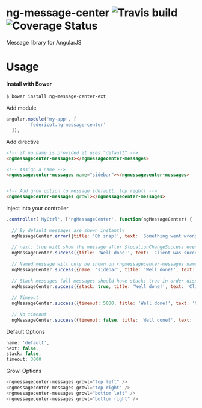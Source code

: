 ng-message-center ![Travis build](https://travis-ci.org/RicardoRFaria/ng-message-center-ext.svg?branch=master) ![Coverage Status](https://coveralls.io/repos/RicardoRFaria/ng-message-center-ext/badge.svg?branch=master&service=github)
=================

Message library for AngularJS

Usage
=====

#### Install with Bower
```sh
$ bower install ng-message-center-ext
```

Add module
```javascript
angular.module('my-app', [
        'federicot.ng-message-center'
  ]);
```

Add directive
```html
<!-- if no name is provided it uses "default" -->
<ngmessagecenter-messages></ngmessagecenter-messages>

<!-- Assign a name -->
<ngmessagecenter-messages name="sidebar"></ngmessagecenter-messages>


<!-- Add grow option to message (default: top right) -->
<ngmessagecenter-messages growl></ngmessagecenter-messages>
```

Inject into your controller
```javascript
.controller('MyCtrl', ['ngMessageCenter', function(ngMessageCenter) {
  
  // By default messages are shown instantly
  ngMessageCenter.error({title: 'Oh snap!', text: 'Something went wrong, try submitting again'});
  
  // next: true will show the message after $locationChangeSuccess event is triggered
  ngMessageCenter.success({title: 'Well done!', text: 'Client was successfully saved', next: true});
  
  // Named message will only be shown on <ngmessagecenter-messages name="sidebar">
  ngMessageCenter.success({name: 'sidebar', title: 'Well done!', text: 'Client was successfully saved', next: true});
  
  // Stack messages (all messages should have stack: true in order display the full stack)
  ngMessageCenter.success({stack: true, title: 'Well done!', text: 'Client was successfully saved'});
  
  // Timeout
  ngMessageCenter.success({timeout: 5000, title: 'Well done!', text: 'Client was successfully saved'});
  
  // No timeout
  ngMessageCenter.success({timeout: false, title: 'Well done!', text: 'Client was successfully saved'});
```

Default Options
```javascript
name: 'default',
next: false,
stack: false,
timeout: 3000
```

Growl Options
```javascript
<ngmessagecenter-messages growl="top left" />
<ngmessagecenter-messages growl="top right" />
<ngmessagecenter-messages growl="bottom left" />
<ngmessagecenter-messages growl="bottom right" />
```
